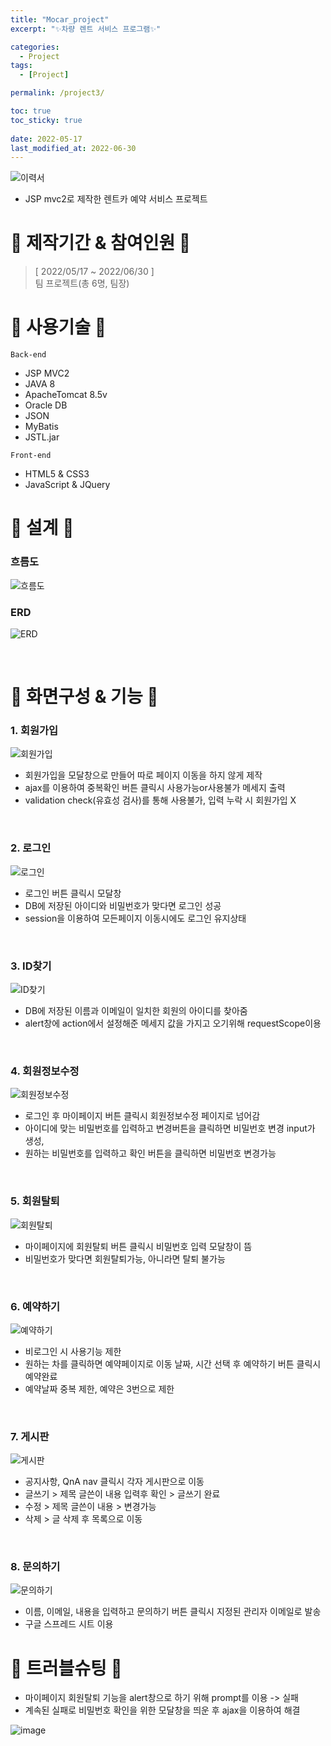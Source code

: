 ```yaml
---
title: "Mocar_project"
excerpt: "✨차량 렌트 서비스 프로그램✨"

categories:
  - Project
tags:
  - [Project]

permalink: /project3/

toc: true
toc_sticky: true
 
date: 2022-05-17
last_modified_at: 2022-06-30
---
```


![이력서](https://user-images.githubusercontent.com/97427387/196026728-ad057511-4969-4168-b11d-e065b923c70d.png)
- JSP mvc2로 제작한 렌트카 예약 서비스 프로젝트

# 💫 제작기간 &amp; 참여인원 💫
> [ 2022/05/17 ~ 2022/06/30 ]<br>
> 팀 프로젝트(총 6명, 팀장)

# 💫 사용기술 💫
```Back-end```
- JSP MVC2<br>
- JAVA 8<br>
- ApacheTomcat 8.5v<br>
- Oracle DB<br>
- JSON<br>
- MyBatis<br>
- JSTL.jar<br>

```Front-end```
- HTML5 & CSS3<br>
- JavaScript & JQuery<br>

# 💫 설계 💫

### 흐름도
![흐름도](https://user-images.githubusercontent.com/97427387/185802512-953f3327-00c3-4daf-a237-a3d89c875825.png)

### ERD
![ERD](https://user-images.githubusercontent.com/97427387/185803251-acf26ccd-c7cf-4093-9829-c69ca51fab28.png)

<br>

# 💫 화면구성 &amp; 기능 💫
### 1. 회원가입
![회원가입](https://user-images.githubusercontent.com/97427387/185804369-b34f2014-7c80-4bc7-9e38-ceb6909e69a9.gif)
- 회원가입을 모달창으로 만들어 따로 페이지 이동을 하지 않게 제작
- ajax를 이용하여 중복확인 버튼 클릭시 사용가능or사용불가 메세지 출력
- validation check(유효성 검사)를 통해 사용불가, 입력 누락 시 회원가입 X
<br>

### 2. 로그인
![로그인](https://user-images.githubusercontent.com/97427387/188269543-e80170ca-4043-4c3c-b6c0-1cce95310fba.gif)
- 로그인 버튼 클릭시 모달창
- DB에 저장된 아이디와 비밀번호가 맞다면 로그인 성공
- session을 이용하여 모든페이지 이동시에도 로그인 유지상태
<br>

### 3. ID찾기
![ID찾기](https://user-images.githubusercontent.com/97427387/188269760-2a96891a-995f-4382-b77b-5e2b1284eae7.gif)
- DB에 저장된 이름과 이메일이 일치한 회원의 아이디를 찾아줌
- alert창에 action에서 설정해준 메세지 값을 가지고 오기위해 requestScope이용
<br>

### 4. 회원정보수정
![회원정보수정](https://user-images.githubusercontent.com/97427387/188269864-d56f3e8e-e176-4609-b638-ae997de38385.gif)
- 로그인 후 마이페이지 버튼 클릭시 회원정보수정 페이지로 넘어감
- 아이디에 맞는 비밀번호를 입력하고 변경버튼을 클릭하면 비밀번호 변경 input가 생성,
- 원하는 비밀번호를 입력하고 확인 버튼을 클릭하면 비밀번호 변경가능
<br>

### 5. 회원탈퇴
![회원탈퇴](https://user-images.githubusercontent.com/97427387/188269872-d2d9a7dd-579a-4681-b3c6-95b5b1e4e886.gif)
- 마이페이지에 회원탈퇴 버튼 클릭시 비밀번호 입력 모달창이 뜸
- 비밀번호가 맞다면 회원탈퇴가능, 아니라면 탈퇴 불가능
<br>

### 6. 예약하기
![예약하기](https://user-images.githubusercontent.com/97427387/188269881-080a6984-4846-4beb-b8bf-417a3b9a1f01.gif)
- 비로그인 시 사용기능 제한
- 원하는 차를 클릭하면 예약페이지로 이동 날짜, 시간 선택 후 예약하기 버튼 클릭시 예약완료
- 예약날짜 중복 제한, 예약은 3번으로 제한
<br>

### 7. 게시판
![게시판](https://user-images.githubusercontent.com/97427387/188269909-cd7324ce-bba7-4cab-ba12-60ce1ea11259.gif)
- 공지사항, QnA nav 클릭시 각자 게시판으로 이동
- 글쓰기 > 제목 글쓴이 내용 입력후 확인 > 글쓰기 완료
- 수정 > 제목 글쓴이 내용 > 변경가능
- 삭제 > 글 삭제 후 목록으로 이동
<br>

### 8. 문의하기
![문의하기](https://user-images.githubusercontent.com/97427387/188269911-2d3a0994-1db8-4621-ab4c-f2b192630364.gif)
- 이름, 이메일, 내용을 입력하고 문의하기 버튼 클릭시 지정된 관리자 이메일로 발송
- 구글 스프레드 시트 이용

# 💫 트러블슈팅 💫
- 마이페이지 회원탈퇴 기능을 alert창으로 하기 위해 prompt를 이용 -> 실패
- 계속된 실패로 비밀번호 확인을 위한 모달창을 띄운 후 ajax을 이용하여 해결

![image](https://user-images.githubusercontent.com/97427387/196027774-823c2cdc-8043-447b-89e1-46ed7cb65d13.png)
